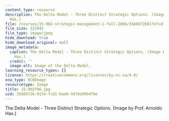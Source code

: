 ```yaml
---
content_type: resource
description: The Delta Model - Three Distinct Strategic Options. (Image by Prof. Arnoldo
  Hax.)
file: /courses/15-902-strategic-management-i-fall-2006/35666726017efcd1bae04479a99b479e_15-902f06.jpg
file_size: 121942
file_type: image/jpeg
hide_download: true
hide_download_original: null
image_metadata:
  caption: The Delta Model - Three Distinct Strategic Options. (Image by Prof. Arnoldo
    Hax.)
  credit: ''
  image-alt: Image of the Delta Model.
learning_resource_types: []
license: https://creativecommons.org/licenses/by-nc-sa/4.0/
ocw_type: OCWImage
resourcetype: Image
title: 15-902f06.jpg
uid: 35666726-017e-fcd1-bae0-4479a99b479e
---
```

The Delta Model - Three Distinct Strategic Options. (Image by Prof. Arnoldo Hax.)